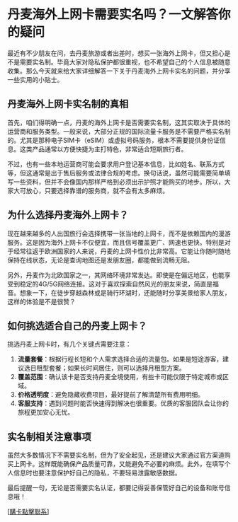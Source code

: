 # 丹麦海外上网卡需要实名吗？一文解答你的疑问

最近有不少朋友在问，去丹麦旅游或者出差时，想买一张海外上网卡，但又担心是不是需要实名制。毕竟大家对隐私保护都很重视，也不希望自己的个人信息被随意收集。那么今天就来给大家详细解答一下关于丹麦海外上网卡实名的问题，并分享一些实用的小贴士。

## 丹麦海外上网卡实名制的真相

首先，咱们得明确一点，丹麦的海外上网卡是否需要实名制，这其实取决于具体的运营商和服务类型。一般来说，大部分正规的国际流量卡服务是不需要严格实名制的。尤其是那种电子SIM卡（eSIM）或虚拟号码服务，根本不需要提供身份证信息。这类产品通常以方便快捷为主打特色，非常适合短期旅行者。

不过，也有一些本地运营商可能会要求用户登记基本信息，比如姓名、联系方式等，但这通常是出于售后服务或法律合规的考虑。换句话说，虽然可能需要简单填写一些资料，但并不会像国内那样严格到必须出示护照才能购买的地步。所以，大家大可放心，只要选择靠谱的服务商，就不会有太多麻烦。

## 为什么选择丹麦海外上网卡？

现在越来越多的人出国旅行会选择携带一张当地的上网卡，而不是依赖国内的漫游服务。这是因为海外上网卡不仅便宜，而且信号覆盖更广、网速也更快。特别是对于经常往返于欧洲国家的人来说，丹麦的上网卡性价比非常高。它能让你随时随地保持在线状态，无论是查询地图还是发朋友圈，都能做到流畅无阻。

另外，丹麦作为北欧国家之一，其网络环境非常发达。即使是在偏远地区，也能享受到稳定的4G/5G网络连接。这对于喜欢探索自然风光的朋友来说，简直是福音。想象一下，在徒步穿越森林或是骑行环湖时，还能随时分享美景给家人朋友，这样的体验是不是很赞？

## 如何挑选适合自己的丹麦上网卡？

挑选丹麦上网卡时，有几个关键点需要注意：

1. **流量套餐**：根据行程长短和个人需求选择合适的流量包。如果是短途游客，建议选日租型套餐；如果长时间居住，则可以选择月租型方案。
2. **覆盖范围**：确认该卡是否支持丹麦全境使用，有些卡可能仅限于特定城市或区域。
3. **价格透明度**：避免隐藏收费项目，最好提前了解清楚所有费用明细。
4. **客服支持**：遇到问题时能否快速得到解决也很重要。优质的客服团队会让你的旅程更加安心无忧。

## 实名制相关注意事项

虽然大多数情况下不需要实名制，但为了安全起见，还是建议大家通过官方渠道购买上网卡。这样既能确保产品质量可靠，又能避免不必要的麻烦。此外，在填写个人信息时也要注意保护好自己的隐私，不要轻易泄露敏感数据。

最后提醒一句，无论是否需要实名认证，都要记得妥善保管好自己的设备和账号信息哦！

[[購卡點擊聯系](https://t.me/s/esim1088)]